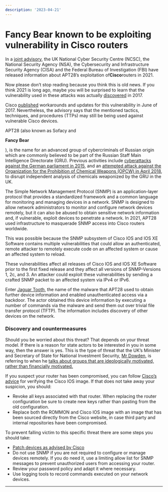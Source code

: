 ```yaml
---
description: '2023-04-21'
---
```


# Fancy Bear known to be exploiting vulnerability in Cisco routers

In a [joint advisory](https://www.cisa.gov/news-events/cybersecurity-advisories/aa23-108), the UK National Cyber Security Centre (NCSC), the National Security Agency (NSA), the Cybersecurity and Infrastructure Security Agency (CISA) and the Federal Bureau of Investigation (FBI) have released information about APT28’s exploitation of**Cisco**routers in 2021.

Now please don’t stop reading because you think this is old news. If you think 2021 is long ago, maybe you will be surprised to learn that the vulnerability used in these attacks was actually [discovered](https://cve.mitre.org/cgi-bin/cvename.cgi?name=CVE-2017-6742) in 2017.

Cisco [published](https://sec.cloudapps.cisco.com/security/center/content/CiscoSecurityAdvisory/cisco-sa-20170629-snmp) workarounds and updates for this vulnerability in June of 2017. Nevertheless, the advisory says that the mentioned tactics, techniques, and procedures (TTPs) may still be being used against vulnerable Cisco devices.

APT28 (also known as Sofacy and

**Fancy Bear**

), is the name for an advanced group of cybercriminals of Russian origin which are commonly believed to be part of the Russian Staff Main Intelligence Directorate (GRU). Previous activities include [cyberattacks against the German parliament in 2015](https://www.swp-berlin.org/10.18449/2021RP11/#hd-d41750e2938), and an [attempted attack against the Organization for the Prohibition of Chemical Weapons (OPCW) in April 2018](https://www.swp-berlin.org/10.18449/2021RP11/#hd-d41750e3332), to disrupt independent analysis of chemicals weaponized by the GRU in the UK.

The Simple Network Management Protocol (SNMP) is an application-layer protocol that provides a standardized framework and a common language for monitoring and managing devices in a network. SNMP is designed to allow network administrators to monitor and configure network devices remotely, but it can also be abused to obtain sensitive network information and, if vulnerable, exploit devices to penetrate a network. In 2021, APT28 used infrastructure to masquerade SNMP access into Cisco routers worldwide.

This was possible because the SNMP subsystem of Cisco IOS and IOS XE Software contains multiple vulnerabilities that could allow an authenticated, remote attacker to remotely execute code on an affected system or cause an affected system to reload.

These vulnerabilities affect all releases of Cisco IOS and IOS XE Software prior to the first fixed release and they affect all versions of SNMP-Versions 1, 2c, and 3. An attacker could exploit these vulnerabilities by sending a crafted SNMP packet to an affected system via IPv4 or IPv6.

Enter [Jaguar Tooth](https://www.ncsc.gov.uk/static-assets/documents/malware-analysis-reports/jaguar-tooth/NCSC-MAR-Jaguar-Tooth.pdf), the name of the malware that APT28 used to obtain further device information and enabled unauthenticated access via a backdoor. The actor obtained this device information by executing a number of commands via the malware and send them out over trivial file transfer protocol (TFTP). The information includes discovery of other devices on the network.

### Discovery and countermeasures

Should you be worried about this threat? That depends on your threat model. If there is a reason for state actors to be interested in you in some way, then the answer is yes. This is the type of threat that the UK’s Minister and Secretary of State for National Investment Security, [Mr Dowden](https://www.gov.uk/government/people/dowden), is referring to when he [talks about groups that are ideologically motivated, rather than financially motivated.](https://news.sky.com/story/russia-linked-cyber-attack-groups-want-to-destroy-uk-minister-warns-12860186)

If you suspect your router has been compromised, you can follow [Cisco’s advice](https://sec.cloudapps.cisco.com/security/center/resources/integrity\_assurance.html) for verifying the Cisco IOS image. If that does not take away your suspicion, you should:

* Revoke all keys associated with that router. When replacing the router configuration be sure to create new keys rather than pasting from the old configuration.
* Replace both the ROMMON and Cisco IOS image with an image that has been sourced directly from the Cisco website, in case third party and internal repositories have been compromised.

To prevent falling victim to this specific threat there are some steps you should take:

* [Patch devices as advised by Cisco](https://sec.cloudapps.cisco.com/security/center/content/CiscoSecurityAdvisory/cisco-sa-20170629-snmp)
* Do not use SNMP if you are not required to configure or manage devices remotely. If you do need it, use a limiting allow list for SNMP messages to prevent unauthorized users from accessing your router.
* Review your password policy and adapt it where necessary.
* Use logging tools to record commands executed on your network devices.

***
